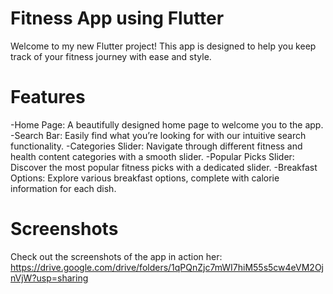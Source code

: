 # Fitness App using Flutter
Welcome to my new Flutter project! This app is designed to help you keep track of your fitness journey with ease and style. 

# Features
-Home Page: A beautifully designed home page to welcome you to the app.
-Search Bar: Easily find what you’re looking for with our intuitive search functionality.
-Categories Slider: Navigate through different fitness and health content categories with a smooth slider.
-Popular Picks Slider: Discover the most popular fitness picks with a dedicated slider.
-Breakfast Options: Explore various breakfast options, complete with calorie information for each dish.

# Screenshots
Check out the screenshots of the app in action her: https://drive.google.com/drive/folders/1qPQnZjc7mWI7hiM55s5cw4eVM2OjnVjW?usp=sharing
